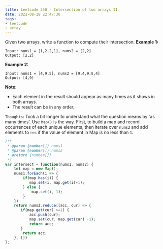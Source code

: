 ```yaml
---
title: Leetcode 350 - Intersection of two arrays II
date: 2021-08-18 22:47:30
tags:
- leetcode
- array
---
```

Given two arrays, write a function to compute their intersection.
**Example 1:**
```
Input: nums1 = [1,2,2,1], nums2 = [2,2]
Output: [2,2]
```
**Example 2:**
```
Input: nums1 = [4,9,5], nums2 = [9,4,9,8,4]
Output: [4,9]
```
**Note:**
- Each element in the result should appear as many times as it shows in both arrays.
- The result can be in any order.

`Thoughts`: Took a bit longer to understand what the question means by 'as many times'. Use `Map()` is the way. First, to build a map and record occurrences of each unique elements, then iterate over `nums2` and add elements to `res` if the value of element in Map is no less than `1`.
```javascript
/**
 * @param {number[]} nums1
 * @param {number[]} nums2
 * @return {number[]}
 */
var intersect = function(nums1, nums2) {
    let map = new Map();
    nums1.forEach(i => {
        if(map.has(i)) {
           map.set(i, map.get(i)+1); 
        } else {
            map.set(i, 1);
        }
    })
    return nums2.reduce((acc, cur) => {
       if(map.get(cur) >=1) {
           acc.push(cur);
           map.set(cur, map.get(cur) -1);
           return acc;
       }
        return acc;
    }, [])
};
```